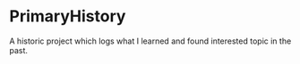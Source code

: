 # PrimaryHistory
A historic project which logs what I learned and found interested topic in the past.
